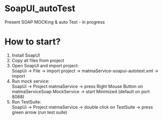 # SoapUI_autoTest
Present SOAP MOCKing &amp; auto Test - in progress

# How to start?
1. Install SoapUI
2. Copy all files from project
3. Open SoapUI and import project: <br>SoapUi -> File -> import project -> matmaService-soapui-autotest.xml -> import
5. Run mock service: <br>SoapUi -> Project matmaService -> press Right Mouse Button on matmaServiceSoap MockService -> start Minimized (default on port 8088)
6. Run TestSuite: <br> SoapUi -> Project matmaService -> double click on TestSuite -> press green arrow (run test suite)


